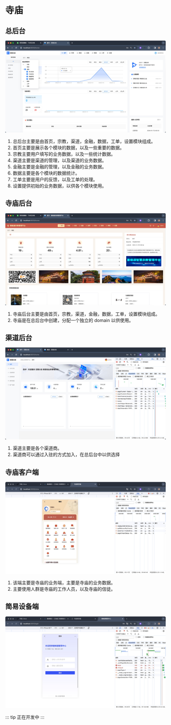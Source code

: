 # 寺庙

## 总后台

![总后台](/temple/1_home.jpg)

1.  总后台主要是由首页，宗教，渠道，金融，数据，工单，设置模块组成。
2.  首页主要是展示各个模块的数据，以及一些重要的数据。
3.  宗教主要用户填写的业务数据，以及一些统计数据。
4.  渠道主要是渠道的管理，以及渠道的业务数据。
5.  金融主要是金融的管理，以及金融的业务数据。
6.  数据主要是各个模块的数据统计。
7.  工单主要是用户的反馈，以及工单的处理。
8.  设置提供初始的业务数据，以供各个模块使用。

## 寺庙后台

![寺庙后台](/temple/2_home.jpg)

1.  寺庙后台主要是由首页，宗教，渠道，金融，数据，工单，设置模块组成。
2.  寺庙是在总后台中创建，分配一个独立的 domain 以供使用。

## 渠道后台

![渠道后台](/temple/3_home.jpg)

1.  渠道主要是各个渠道商。
2.  渠道商可以通过入驻的方式加入，在总后台中以供选择

## 寺庙客户端

![寺庙客户端](/temple/h5.jpg)

1.  该端主要是寺庙的业务端，主要是寺庙的业务数据。
2.  主要使用人群是寺庙的工作人员，以及寺庙的信徒。

## 简易设备端

![简易设备端](/temple/jy.jpg)

::: tip
正在开发中
:::
